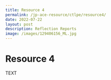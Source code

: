 ```yaml
---
title: Resource 4
permalink: /jp-ace-resource/ctlpe/resource4/
date: 2022-07-22
layout: post
description: Reflection Reports
image: /images/129406156_ML.jpg
---
```

# Resource 4

TEXT